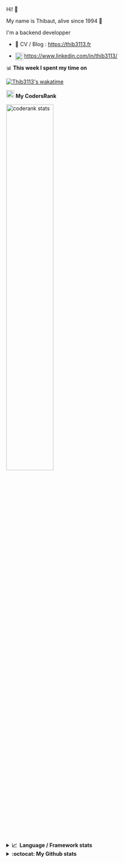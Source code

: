 Hi! 👋

My name is Thibaut, alive since 1994 🍷

I'm a backend developper

-   📝 CV / Blog : https://thib3113.fr

-   <a href="https://www.linkedin.com/in/thib3113/"><img align="left" alt="Thib3113's Linkedin" width="21px" src="https://raw.githubusercontent.com/peterthehan/peterthehan/master/assets/linkedin.svg" /></a> https://www.linkedin.com/in/thib3113/

📊 **This week I spent my time on**

[![Thib3113's wakatime](https://github-readme-stats.vercel.app/api/wakatime?username=thib3113&layout=default&theme=dracula&langs_count=6&hide_title=true&hide_border=true)](https://wakatime.com/@thib3113)

<img width="21px" src="https://www.svgrepo.com/show/305886/codersrank.svg" alt="coderank logo" /> **My CodersRank**

 <p align="left">
   <a href="https://profile.codersrank.io/user/thib3113/"><img width="50%" src="https://cr-ss-service.azurewebsites.net/api/ScreenShot?widget=summary&username=thib3113&width=320" alt="coderank stats"/></a>
</p>

<details>
  <summary><b>📈&nbsp;&nbsp;Language&nbsp;/&nbsp;Framework stats</b></summary>
  <br/>  
  <a href='https://profile.codersrank.io/user/thib3113/'>
  <img src='http://cr-skills-chart-widget.azurewebsites.net/api/api?username=thib3113&padding=30&skills=batchfile,javascript,less,mysql,reactjs,scss,shell,typescript,vue'>
  </a>
</details>

<details>
  <summary><b>:octocat: My Github stats</b></summary>
  <br/>  
  
  <img src="https://github-readme-stats.vercel.app/api?username=thib3113&theme=dracula&show_icons=true&" alt="Thib3113's GitHub stats" />

<!--START_SECTION:activity-->
1. 🎉 Merged PR [#122](https://github.com/thib3113/unifi-client/pull/122) in [thib3113/unifi-client](https://github.com/thib3113/unifi-client)
2. 🗣 Commented on [#1](https://github.com/thib3113/wordpress-pagespeed/issues/1) in [thib3113/wordpress-pagespeed](https://github.com/thib3113/wordpress-pagespeed)
3. ❗️ Closed issue [#120](https://github.com/thib3113/unifi-client/issues/120) in [thib3113/unifi-client](https://github.com/thib3113/unifi-client)
4. 🎉 Merged PR [#121](https://github.com/thib3113/unifi-client/pull/121) in [thib3113/unifi-client](https://github.com/thib3113/unifi-client)
5. 💪 Opened PR [#121](https://github.com/thib3113/unifi-client/pull/121) in [thib3113/unifi-client](https://github.com/thib3113/unifi-client)
<!--END_SECTION:activity-->
   
</details>